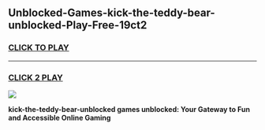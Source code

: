 
## Unblocked-Games-kick-the-teddy-bear-unblocked-Play-Free-19ct2
<h3>
<a href="https://premium76.site?title=kick-the-teddy-bear-unblocked&ref=18A1">CLICK TO PLAY</a></h3>
<hr>

<h3>
<a href="https://premium76.site?title=kick-the-teddy-bear-unblocked&ref=18A1">CLICK 2 PLAY</a>
  
</h3>

<a href="https://premium76.site?title=kick-the-teddy-bear-unblocked&ref=18A1"><img src="https://clearcache.store/games.png"></a>


**kick-the-teddy-bear-unblocked games unblocked: Your Gateway to Fun and Accessible Online Gaming**
